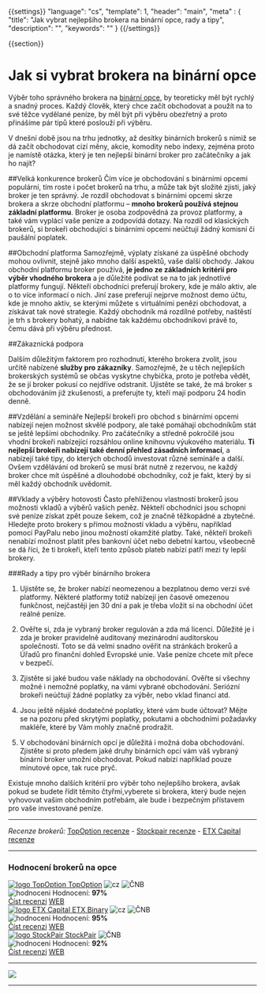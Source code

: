 {{settings}}
  "language": "cs",
  "template": 1,
  "header": "main",
  "meta" : {
    "title": "Jak vybrat nejlepšího brokera na binární opce, rady a tipy",
    "description": "",
    "keywords": ""
  }
{{/settings}}

<div class="row">
<div class="col-md-9" role="main" markdown="1">

{{section}}
#  Jak si vybrat brokera na binární opce 

Výběr toho správného brokera na [binární opce](http://www.forexsrovnavac.cz/binarni-opce), by teoreticky měl být rychlý a snadný proces. Každý člověk, který chce začít obchodovat a použít na to své těžce vydělané peníze, by měl být při výběru obezřetný a proto přinášíme pár tipů které poslouží při výběru. 

V dnešní době jsou na trhu jednotky, až desítky binárních brokerů s nimiž se dá začít obchodovat cizí měny, akcie, komodity nebo indexy, zejména proto je namístě otázka, který je ten nejlepší binární broker pro začátečníky a jak ho najít?

##Velká konkurence brokerů
Čím více je obchodování s binárními opcemi populární, tím roste i počet brokerů na trhu, a může tak být složité zjisti, jaký broker je ten správný. Je rozdíl obchodovat s binárními opcemi skrze brokera a skrze obchodní platformu – **mnoho brokerů používá stejnou základní platformu**. Broker je osoba zodpovědná za provoz platformy, a také vám vyplácí vaše peníze a zodpovídá dotazy. Na rozdíl od klasických brokerů, si brokeři obchodující s binárními opcemi neúčtují žádný komisní či paušální poplatek.

##Obchodní platforma
Samozřejmě, výplaty získané za úspěšné obchody mohou ovlivnit, stejně jako mnoho další aspektů, vaše další obchody. Jakou obchodní platformu broker používá, **je jedno ze základních kritérií pro výběr vhodného brokera**  a je důležité podívat se na to jak jednotlivé platformy fungují. Někteří obchodníci preferují brokery, kde je málo aktiv, ale o to více informací o nich. Jiní zase preferují  nejprve možnost demo účtu, kde je mnoho aktiv, se kterými můžete s virtuálními penězi obchodovat, a získávat tak nové strategie. Každý obchodník má rozdílné potřeby, naštěstí je trh s brokery bohatý, a nabídne tak každému obchodníkovi právě to, čemu dává při výběru přednost.

##Zákaznická podpora

Dalším důležitým faktorem pro rozhodnutí, kterého brokera zvolit, jsou určitě nabízené **služby pro zákazníky**. Samozřejmě, že u těch nejlepších brokerských systémů se občas vyskytne chybička, proto je potřeba vědět, že se jí broker pokusí co nejdříve odstranit. Ujistěte se také, že má broker s obchodováním již zkušenosti, a preferujte ty, kteří mají podporu 24 hodin denně. 

##Vzdělání a semináře
Nejlepší brokeři pro obchod s binárními opcemi nabízejí nejen možnost skvělé podpory, ale také pomáhají obchodníkům stát se ještě lepšími obchodníky. Pro začátečníky a středně pokročilé jsou vhodní brokeři nabízející rozsáhlou online knihovnu výukového materiálu. **Ti nejlepší brokeři nabízejí také denní přehled zásadních informací**, a nabízejí také tipy, do kterých obchodů investovat různé semináře a další. Ovšem vzdělávání od brokerů se musí brát nutně z rezervou, ne každý broker chce mít úspěšné a dlouhodobé obchodníky, což je fakt, který by si měl každý obchodník uvědomit.

##Vklady a výběry hotovosti
Často přehlíženou vlastností brokerů jsou možnosti vkladů a výběrů vašich peněz. Někteří obchodníci jsou schopni své peníze získat zpět pouze šekem, což je značně těžkopádné a zbytečné. Hledejte proto brokery s přímou možností vkladu a výběru, například pomocí PayPalu nebo jinou možností okamžité platby. Také, někteří brokeři nenabízí možnost platit přes bankovní účet nebo debetní kartou, všeobecně se dá říci, že ti brokeři, kteří tento způsob plateb nabízí patří mezi ty lepší brokery.


###Rady a tipy pro výběr binárního brokera

1) Ujistěte se, že broker nabízí neomezenou a bezplatnou demo verzi své platformy. Některé platformy totiž nabízejí jen časově omezenou funkčnost, nejčastěji jen 30 dní a pak je třeba vložit si na obchodní účet reálné peníze. 

2) Ověřte si, zda je vybraný broker regulován a zda má licenci. Důležité je i zda je broker pravidelně auditovaný mezinárodní auditorskou společností. Toto se dá velmi snadno ověřit na stránkách brokerů a Úřadů pro finanční dohled Evropské unie. Vaše peníze chcete mít přece v bezpečí. 

3) Zjistěte si jaké budou vaše náklady na obchodování. Ověřte si všechny možné i nemožné poplatky, na vámi vybrané obchodování. Seriózní brokeři neúčtují žádné poplatky za výběr, nebo vklad financí atd.

3) Jsou ještě nějaké dodatečné poplatky, které vám bude účtovat? Mějte se na pozoru před skrytými poplatky, pokutami a obchodními požadavky makléře, které by Vám mohly značně prodražit. 

4) V obchodování binárních opcí je důležitá i možná doba obchodování. Zjistěte si proto předem jaké druhy binárních opcí vám váš vybraný binární broker umožní obchodovat. Pokud nabízí například pouze minutové opce, tak ruce pryč.

Existuje mnoho dalších kritérií pro výběr toho nejlepšího brokera, avšak pokud se budete řídit těmito čtyřmi,vyberete si brokera, který bude nejen vyhovovat vašim obchodním potřebám, ale bude i bezpečným přístavem pro vaše investované peníze.

- - -
*Recenze brokerů:* [TopOption recenze](http://www.forexsrovnavac.cz/topoption) - [Stockpair recenze](http://www.forexsrovnavac.cz/stockpair) - [ETX Capital recenze](http://www.forexsrovnavac.cz/etx-capital-zkusenosti)


</div>
<div class="col-md-3" markdown="10">

- - -

<div id="brokeri-box">
<H3 class="brokeri-nadpis">Hodnocení brokerů na opce</H3>
<div class="broker">
  <div class="broker-top">
  <a href="#"  title="TopOption">
    <img src="{{img-url}}brokeri/topoption-logo.png" alt="logo TopOption">
  </a>
  <a class="broker-top-odkaz" target="_parent" href="http://blog.forexsrovnavac.cz/topoption" title="TopOption">TopOption</a>
  <img class="ikona" src="{{img-url}}brokeri/cz.png" alt="cz">
  <img class="ikona" src="{{img-url}}brokeri/cnb.png" alt="ČNB">
  </div>
  <div class="hodnoceni">
  <img src="{{img-url}}brokeri/hodnoceni.png" alt="hodnoceni">
  Hodnocení: <b>97%</b>
  </div>
  <a class="recenze" target="_parent" href="http://forexsrovnavac.cz/topoption" title"Číst recenzi">Číst recenzi</a>
  <a class="ucet" target="_parent" href="http://blog.forexsrovnavac.cz/topoption" title"Otevřít účet">WEB</a>
</div>
<div class="broker">
 <div class="broker-top">
  <a href="#" title="ETX Binary">
    <img src="{{img-url}}brokeri/etxcapital-logo.png" alt="logo ETX Capital">
  </a>
   <a class="broker-top-odkaz" target="_parent"  href="http://www.forexsrovnavac.cz/etx-capital-zkusenosti" title="ETX Binary">ETX Binary</a>
  <img class="ikona" src="{{img-url}}brokeri/cz.png" alt="cz">
  <img class="ikona" src="{{img-url}}brokeri/cnb.png" alt="ČNB">
 </div>
 <div class="hodnoceni">
  <img src="{{img-url}}brokeri/hodnoceni.png" alt="hodnoceni">
  Hodnocení: <b>95%</b>
 </div>
 <a class="recenze" target="_parent" href="http://www.forexsrovnavac.cz/etx-capital-zkusenosti" title"Číst recenzi">Číst recenzi</a>
 <a class="ucet" href="http://blog.forexsrovnavac.cz/etxbinary" title"Otevřít účet">WEB</a>
</div> 
<div class="broker">
 <div class="broker-top">
  <a href="#" title="Stockpair">
    <img src="{{img-url}}brokeri/stockpair-logo.png" alt="logo StockPair">
  </a>
  <a class="broker-top-odkaz" href="#" title="StockPair">StockPair</a>
  <img class="ikona" src="{{img-url}}brokeri/cnb.png" alt="ČNB">
 </div>
 <div class="hodnoceni">
  <img src="{{img-url}}brokeri/hodnoceni.png" alt="hodnoceni">
  Hodnocení: <b>92%</b>
 </div>
 <a class="recenze" href="http://www.forexsrovnavac.cz/stockpair-recenze" title"Číst recenzi">Číst recenzi</a>
 <a class="ucet" href="http://blog.forexsrovnavac.cz/stockpair" title"Otevřít účet">WEB</a>
</div> 

<hr />

<a href="http://blog.forexsrovnavac.cz/topoption" alt="Demo účet"  target="_blank">
 <img src="http://blog.forexsrovnavac.cz/wp-content/uploads/2015/02/2015-02-17-22_43_03-Plus500-_-Akcie-Plus500_-Online-obchodování-s-akciemi-_-Obchodování-s-podíly_kme.png" width="" height=""/>

</a>

<hr />

</div>
</div>
</div>